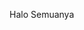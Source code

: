 <style>
    body {
    background: center / contain no-repeat url("/assets/bg.jpg");
  }
</style>

Halo Semuanya